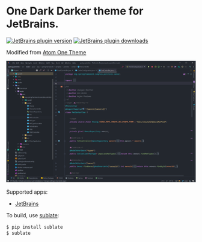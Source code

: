 # One Dark Darker theme for JetBrains.

[![JetBrains plugin version](https://img.shields.io/jetbrains/plugin/v/20140-one-dark-darker.svg)](https://plugins.jetbrains.com/plugin/20140-one-dark-darker)
[![JetBrains plugin downloads](https://img.shields.io/jetbrains/plugin/d/20140-one-dark-darker.svg)](https://plugins.jetbrains.com/plugin/20140-one-dark-darker)

Modified from [Atom One Theme](https://github.com/subtheme-dev/atom-one)

![Atom One Dark](theme/jetbrains/screenshots/one-dark-darker.png)

Supported apps:
- [JetBrains](theme/jetbrains)

To build, use [sublate](https://github.com/espositocode/sublate):

    $ pip install sublate
    $ sublate
